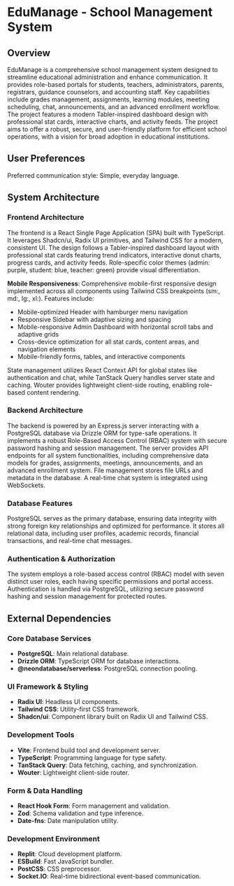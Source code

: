 # EduManage - School Management System

## Overview

EduManage is a comprehensive school management system designed to streamline educational administration and enhance communication. It provides role-based portals for students, teachers, administrators, parents, registrars, guidance counselors, and accounting staff. Key capabilities include grades management, assignments, learning modules, meeting scheduling, chat, announcements, and an advanced enrollment workflow. The project features a modern Tabler-inspired dashboard design with professional stat cards, interactive charts, and activity feeds. The project aims to offer a robust, secure, and user-friendly platform for efficient school operations, with a vision for broad adoption in educational institutions.

## User Preferences

Preferred communication style: Simple, everyday language.

## System Architecture

### Frontend Architecture

The frontend is a React Single Page Application (SPA) built with TypeScript. It leverages Shadcn/ui, Radix UI primitives, and Tailwind CSS for a modern, consistent UI. The design follows a Tabler-inspired dashboard layout with professional stat cards featuring trend indicators, interactive donut charts, progress cards, and activity feeds. Role-specific color themes (admin: purple, student: blue, teacher: green) provide visual differentiation. 

**Mobile Responsiveness**: Comprehensive mobile-first responsive design implemented across all components using Tailwind CSS breakpoints (sm:, md:, lg:, xl:). Features include:
- Mobile-optimized Header with hamburger menu navigation
- Responsive Sidebar with adaptive sizing and spacing
- Mobile-responsive Admin Dashboard with horizontal scroll tabs and adaptive grids
- Cross-device optimization for all stat cards, content areas, and navigation elements
- Mobile-friendly forms, tables, and interactive components

State management utilizes React Context API for global states like authentication and chat, while TanStack Query handles server state and caching. Wouter provides lightweight client-side routing, enabling role-based content rendering.

### Backend Architecture

The backend is powered by an Express.js server interacting with a PostgreSQL database via Drizzle ORM for type-safe operations. It implements a robust Role-Based Access Control (RBAC) system with secure password hashing and session management. The server provides API endpoints for all system functionalities, including comprehensive data models for grades, assignments, meetings, announcements, and an advanced enrollment system. File management stores file URLs and metadata in the database. A real-time chat system is integrated using WebSockets.

### Database Features

PostgreSQL serves as the primary database, ensuring data integrity with strong foreign key relationships and optimized for performance. It stores all relational data, including user profiles, academic records, financial transactions, and real-time chat messages.

### Authentication & Authorization

The system employs a role-based access control (RBAC) model with seven distinct user roles, each having specific permissions and portal access. Authentication is handled via PostgreSQL, utilizing secure password hashing and session management for protected routes.

## External Dependencies

### Core Database Services
- **PostgreSQL**: Main relational database.
- **Drizzle ORM**: TypeScript ORM for database interactions.
- **@neondatabase/serverless**: PostgreSQL connection pooling.

### UI Framework & Styling
- **Radix UI**: Headless UI components.
- **Tailwind CSS**: Utility-first CSS framework.
- **Shadcn/ui**: Component library built on Radix UI and Tailwind CSS.

### Development Tools
- **Vite**: Frontend build tool and development server.
- **TypeScript**: Programming language for type safety.
- **TanStack Query**: Data fetching, caching, and synchronization.
- **Wouter**: Lightweight client-side router.

### Form & Data Handling
- **React Hook Form**: Form management and validation.
- **Zod**: Schema validation and type inference.
- **Date-fns**: Date manipulation utility.

### Development Environment
- **Replit**: Cloud development platform.
- **ESBuild**: Fast JavaScript bundler.
- **PostCSS**: CSS preprocessor.
- **Socket.IO**: Real-time bidirectional event-based communication.